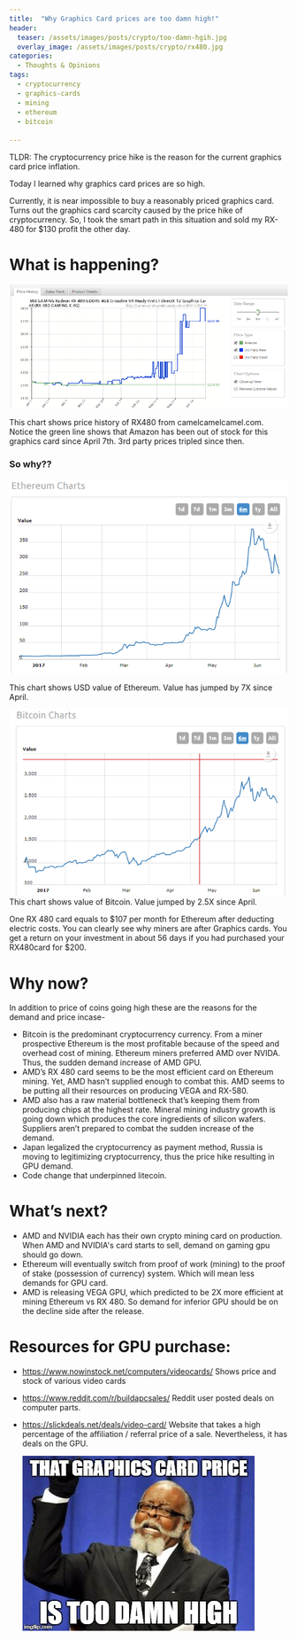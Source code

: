 ```yaml
---
title:  "Why Graphics Card prices are too damn high!"
header:
  teaser: /assets/images/posts/crypto/too-damn-hgih.jpg
  overlay_image: /assets/images/posts/crypto/rx480.jpg
categories: 
  - Thoughts & Opinions 
tags:
  - cryptocurrency
  - graphics-cards
  - mining
  - ethereum
  - bitcoin
  
---
```


TLDR: The cryptocurrency price hike is the reason for the current graphics card price inflation.

Today I learned why graphics card prices are so high. 


Currently, it is near impossible to buy a reasonably priced graphics card. Turns out the graphics card scarcity caused by the price hike of cryptocurrency. So, I took the smart path in this situation and sold my RX-480 for $130 profit the other day.


# What is happening? 
   ![alt text](/assets/images/posts/crypto/amazon-rx480.png "RX480 price")

This chart shows price history of RX480 from camelcamelcamel.com. Notice the green line shows that Amazon has been out of stock for this graphics card since April 7th. 3rd party prices tripled since then.

### So why??
 
   ![alt text](/assets/images/posts/crypto/eth-price-chart.png "ETH price")

This chart shows USD value of Ethereum. Value has jumped by 7X since April.
 
   ![alt text](/assets/images/posts/crypto/bitcoin-price-chart.png "Bitcoin price")
This chart shows value of Bitcoin. Value jumped by 2.5X since April.

One RX 480 card equals to $107 per month for Ethereum after deducting electric costs. You can clearly see why miners are after Graphics cards. You get a return on your investment in about 56 days if you had purchased your RX480card for $200.  

# Why now?
In addition to price of coins going high these are the reasons for the demand and price incase- 
* Bitcoin is the predominant cryptocurrency currency. From a miner prospective Ethereum is the most profitable because of the speed and overhead cost of mining. Ethereum miners preferred AMD over NVIDA. Thus, the sudden demand increase of AMD GPU. 
* AMD’s RX 480 card seems to be the most efficient card on Ethereum mining. Yet, AMD hasn’t supplied enough to combat this. AMD seems to be putting all their resources on producing VEGA and RX-580.  
* AMD also has a raw material bottleneck that’s keeping them from producing chips at the highest rate. Mineral mining industry growth is going down which produces the core ingredients of silicon wafers. Suppliers aren’t prepared to combat the sudden increase of the demand. 
* Japan legalized the cryptocurrency as payment method, Russia is moving to legitimizing cryptocurrency, thus the price hike resulting in GPU demand.
* Code change that underpinned litecoin. 

# What’s next? 
* AMD and NVIDIA each has their own crypto mining card on production. When AMD and NVIDIA's card starts to sell, demand on gaming gpu should go down. 
* Ethereum will eventually switch from proof of work (mining) to the proof of stake (possession of currency) system. Which will mean less demands for GPU card. 
* AMD is releasing VEGA GPU, which predicted to be 2X more efficient at mining Ethereum vs RX 480. So demand for inferior GPU should be on the decline side after the release. 

# Resources for GPU purchase:
* <https://www.nowinstock.net/computers/videocards/>  Shows price and stock of various video cards
* <https://www.reddit.com/r/buildapcsales/> Reddit user posted deals on computer parts.
* <https://slickdeals.net/deals/video-card/> Website that takes a high percentage of the affiliation / referral price of a sale. Nevertheless, it has deals on the GPU. 


   ![alt text](/assets/images/posts/crypto/too-damn-hgih.jpg "Price is too damn high")
